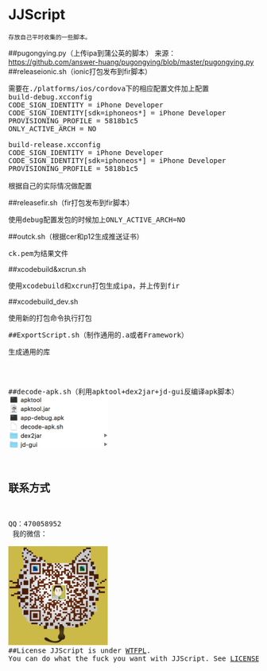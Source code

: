 # JJScript
    存放自己平时收集的一些脚本。
##pugongying.py（上传ipa到蒲公英的脚本）
    来源：https://github.com/answer-huang/pugongying/blob/master/pugongying.py
##releaseionic.sh（ionic打包发布到fir脚本）
<pre>
需要在./platforms/ios/cordova下的相应配置文件加上配置
build-debug.xcconfig
CODE_SIGN_IDENTITY = iPhone Developer
CODE_SIGN_IDENTITY[sdk=iphoneos*] = iPhone Developer
PROVISIONING_PROFILE = 5818b1c5
ONLY_ACTIVE_ARCH = NO

build-release.xcconfig
CODE_SIGN_IDENTITY = iPhone Developer
CODE_SIGN_IDENTITY[sdk=iphoneos*] = iPhone Developer
PROVISIONING_PROFILE = 5818b1c5

根据自己的实际情况做配置
</pre>
##releasefir.sh（fir打包发布到fir脚本）
<pre>
使用debug配置发包的时候加上ONLY_ACTIVE_ARCH=NO
</pre>
##outck.sh（根据cer和p12生成推送证书）
<pre>
ck.pem为结果文件
</pre>
##xcodebuild&xcrun.sh
<pre>
使用xcodebuild和xcrun打包生成ipa，并上传到fir
</pre>
##xcodebuild_dev.sh
<pre>
使用新的打包命令执行打包
<pre/>
##ExportScript.sh（制作通用的.a或者Framework）
<pre>
生成通用的库
</pre>
##decode-apk.sh（利用apktool+dex2jar+jd-gui反编译apk脚本）
<img src="https://raw.githubusercontent.com/itlijunjie/JJScript/master/image/apk_decode_dir.png" width="200px">
## 联系方式
QQ：470058952</br>
我的微信：</br>
<img src="https://raw.githubusercontent.com/itlijunjie/image/master/微信.png" width="200px">
##License
JJScript is under [WTFPL](http://www.wtfpl.net/). You can do what the fuck you want with JJScript. See [LICENSE](LICENSE) file for more info.
